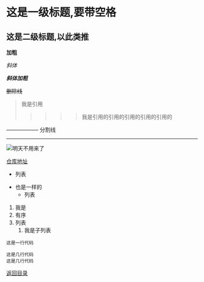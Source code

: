 # 这是一级标题,要带空格

## 这是二级标题,以此类推

**加粗** 

*斜体*

***斜体加粗***

~~删除线~~

> 我是引用
>>>>>我是引用的引用的引用的引用的引用的

—————— 分割线

***

![明天不用来了](https://github.com/Payne81/Payne_is_studying/blob/master/image/%E6%98%8E%E5%A4%A9%E4%B8%8D%E7%94%A8%E6%9D%A5%E4%BA%86.png)

[仓库地址](https://github.com/Payne81/Payne_is_studying "hula")

* 列表
- 也是一样的
  + 列表

1. 我是
2. 有序
3. 列表
   1. 我是子列表

`这是一行代码`

```
这是几行代码
这是几行代码
```

[返回目录](https://payne81.github.io/Payne_is_studying/)